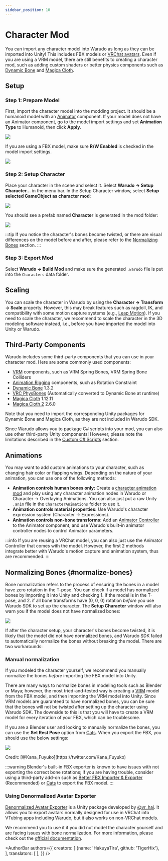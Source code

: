 ```yaml
---
sidebar_position: 10
---
```


# Character Mod

You can import any character model into Warudo as long as they can be imported into Unity! This includes FBX models or [VRChat avatars](https://booth.pm/en/search/avatar?tags%5B%5D=3D+Character). Even if you are using a VRM model, there are still benefits to creating a character mod, such as adding custom shaders or better physics components such as [Dynamic Bone](https://assetstore.unity.com/packages/tools/animation/dynamic-bone-16743) and [Magica Cloth](https://assetstore.unity.com/packages/tools/physics/magica-cloth-160144).

## Setup

### Step 1: Prepare Model

First, import the character model into the modding project. It should be a humanoid model with an [Animator](https://docs.unity3d.com/ScriptReference/Animator.html) component. If your model does not have an Animator component, go to the model import settings and set **Animation Type** to Humanoid, then click **Apply**.

![](/doc-img/en-character-mod-1.webp)

If you are using a FBX model, make sure **R/W Enabled** is checked in the model import settings.

![](/doc-img/en-character-mod-2.webp)

### Step 2: Setup Character

Place your character in the scene and select it. Select **Warudo → Setup Character...** in the menu bar. In the Setup Character window, select **Setup selected GameObject as character mod**:

![](/doc-img/en-character-mod-3.webp)

You should see a prefab named **Character** is generated in the mod folder:

![](/doc-img/en-character-mod-4.webp)

:::tip
If you notice the character's bones become twisted, or there are visual differences on the model before and after, please refer to the [Normalizing Bones](#normalize-bones) section.
:::

### Step 3: Export Mod

Select **Warudo → Build Mod** and make sure the generated `.warudo` file is put into the `Characters` data folder.

## Scaling

You can scale the character in Warudo by using the **Character → Transform → Scale** property. However, this may break features such as ragdoll, IK, and compatibility with some motion capture systems (e.g., [Leap Motion](../mocap/leap-motion)). If you need to scale the character, we recommend to scale the character in the 3D modeling software instead, i.e., before you have imported the model into Unity or Warudo.

## Third-Party Components

Warudo includes some third-party components that you can use in your character mod. Here are some commonly used components:

* [VRM](https://vrm.dev/en/univrm/) components, such as VRM Spring Bones, VRM Spring Bone Colliders
* [Animation Rigging](https://docs.unity3d.com/Packages/com.unity.animation.rigging@latest) components, such as Rotation Constraint
* [Dynamic Bone](https://assetstore.unity.com/packages/tools/animation/dynamic-bone-16743) 1.3.2
* [VRC PhysBones](https://docs.vrchat.com/docs/physbones) (Automatically converted to Dynamic Bone at runtime)
* [Magica Cloth](https://assetstore.unity.com/packages/tools/physics/magica-cloth-160144) 1.12.11
* [Magica Cloth 2](https://assetstore.unity.com/packages/tools/physics/magica-cloth-2-242307) 2.6.0

Note that you need to import the corresponding Unity packages for Dynamic Bone and Magica Cloth, as they are not included in Warudo SDK.

Since Warudo allows you to package C# scripts into your mod, you can also use other third-party Unity components! However, please note the limitations described in the [Custom C# Scripts](mod-sdk#custom-scripts) section.

## Animations

You may want to add custom animations to your character, such as changing hair color or flapping wings. Depending on the nature of your animation, you can use one of the following methods:

* **Animation controls human bones only:** Create a [character animation mod](character-animation-mod) and play using any character animation nodes in Warudo or Character → Overlaying Animations. You can also just put a raw Unity `.anim` file in the `CharacterAnimations` folder to use it.
* **Animation controls material properties:** Use Warudo's character expression system (Character → Expressions).
* **Animation controls non-bone transforms:** Add an [Animator Controller](https://docs.unity3d.com/Manual/class-AnimatorController.html) to the Animator component, and use Warudo's built-in animator controller nodes to control Animator parameters.

:::info
If you are reusing a VRChat model, you can also just use the Animator Controller that comes with the model. However, the first 2 methods integrate better with Warudo's motion capture and animation system, thus are recommended.
:::

## Normalizing Bones {#normalize-bones}

Bone normalization refers to the process of ensuring the bones in a model have zero rotation in the T-pose. You can check if a model has normalized bones by importing it into Unity and checking 1. if the model is in the T-pose, and 2. if all bone transforms have (0, 0, 0) rotation _before_ you use Warudo SDK to set up the character. The **Setup Character** window will also warn you if the model does not have normalized bones:

![](/doc-img/en-mod-11.png)

If after the character setup, your character's bones become twisted, it is likely that the model did not have normalized bones, and Warudo SDK failed to automatically normalize the bones without breaking the model. There are two workarounds:

### Manual normalization

If you modeled the character yourself, we recommend you manually normalize the bones _before_ importing the FBX model into Unity.

There are many ways to normalize bones in modeling tools such as Blender or Maya; however, the most tried-and-tested way is creating a [VRM](https://vrm.dev/en/univrm/) model from the FBX model, and then importing the VRM model into Unity. Since VRM models are guaranteed to have normalized bones, you can be sure that the bones will not be twisted after setting up the character using Warudo SDK. The downside to this is that you will have to create a VRM model for every iteration of your FBX, which can be troublesome.

If you are a Blender user and looking to manually normalize the bones, you can use the **Set Rest Pose** option from [Cats](https://github.com/absolute-quantum/cats-blender-plugin). When you export the FBX, you should use the below settings:

![](/doc-img/en-mod-15.png)
<p class="img-desc">Credit: [@Kana_Fuyuko](https://twitter.com/Kana_Fuyuko)</p>

:::warning
Blender's built-in FBX exporter is known to have issues with not exporting the correct bone rotations; if you are having trouble, consider using a third-party add-on such as [Better FBX Importer & Exporter](https://blendermarket.com/products/better-fbx-importer--exporter) (Recommended) or [Cats](https://github.com/absolute-quantum/cats-blender-plugin) to export the FBX model. 
:::

### Using Denormalized Avatar Exporter

[Denormalized Avatar Exporter](https://docs.hai-vr.dev/docs/products/denormalized-avatar-exporter) is a Unity package developed by [@vr_hai](https://x.com/vr_hai). It allows you to export avatars normally designed for use in VRChat into VTubing apps including Warudo, but it also works on non-VRChat models.

We recommend you to use it if you did not model the character yourself and are facing issues with bone normalization. For more information, please check out the [official documentation](https://docs.hai-vr.dev/docs/products/denormalized-avatar-exporter#usage-in-warudo).

<AuthorBar authors={{
  creators: [
    {name: 'HakuyaTira', github: 'TigerHix'},
  ],
  translators: [
  ],
}} />
